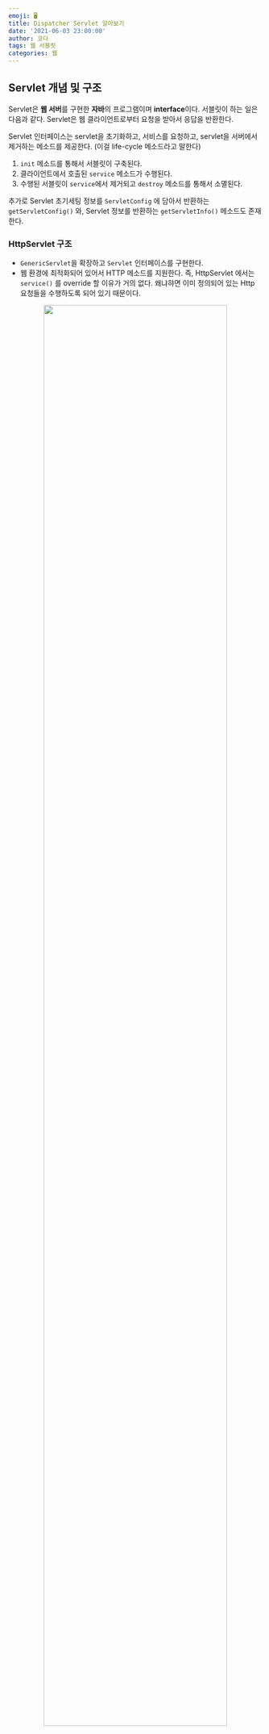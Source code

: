 ```yaml
---
emoji: 🖥
title: Dispatcher Servlet 알아보기
date: '2021-06-03 23:00:00'
author: 코다
tags: 웹 서블릿
categories: 웹
---
```


## Servlet 개념 및 구조

Servlet은 **웹 서버**를 구현한 **자바**의 프로그램이며 **interface**이다. 서블릿이 하는 일은 다음과 같다. Servlet은 웹 클라이언트로부터 요청을 받아서 응답을 반환한다. 

Servlet 인터페이스는 servlet을 초기화하고, 서비스를 요청하고, servlet을 서버에서 제거하는 메소드를 제공한다. (이걸 life-cycle 메소드라고 말한다) 

1. `init` 메소드를 통해서 서블릿이 구축된다. 
2. 클라이언트에서 호출된 `service` 메소드가 수행된다. 
3. 수행된 서블릿이 `service`에서 제거되고 `destroy` 메소드를 통해서 소멸된다. 

추가로 Servlet 초기세팅 정보를 `ServletConfig` 에 담아서 반환하는 `getServletConfig()` 와, Servlet 정보를 반환하는 `getServletInfo()` 메소드도 존재한다. 

### HttpServlet 구조

- `GenericServlet`을 확장하고 `Servlet` 인터페이스를 구현한다.
- 웹 환경에 최적화되어 있어서 HTTP 메소드를 지원한다. 즉, HttpServlet 에서는 `service()` 를 override 할 이유가 거의 없다. 왜냐햐면 이미 정의되어 있는 Http 요청들을 수행하도록 되어 있기 때문이다.

<p align="center"><img width="85%" src="https://user-images.githubusercontent.com/63405904/135119857-ab8335e6-7bbf-409f-9213-76beb4941e03.png"></p>

### Servlet 동작방식

1. 브라우저에서 URL을 입력해서 request를 Servlet Container 로 전송
2. Servlet Container에서 `HttpServletRequest`, `HttpServletResponse` 객체 생성
3. `xml`에 기입된 정보를 통해서 해당 URL과 매칭되는 서블릿을 검색
4. 해당 서블릿의 service를 호출하여 처리
5. 해당 서블릿의 service 내의 메소드에서 처리하고 동적 페이지를 생성하여 `HttpServletResponse` 에 응답을 담아서 전송
6. 모든 처리가 끝난 후 `HttpServletRequest`, `HttpServletResponse` 소멸

<br>

## Servlet Container

서블릿을 관리하기 위해서는 서블릿 컨테이너가 필요하다. <br>

톰캣(Tomcat)과 같이 클라이언트의 요청을 받아서 정의된 서블릿을 수행하고, 응답을 할 수 있도록 웹 서버와 소켓 통신을 관리한다. <br>

본래 클라이언트와 웹서버만 통신했을 때에는 정적 페이지만 전송할 수 이기때문에 비효율적이다. 따라서 동적으로 웹 페이지를 서버에서 만들어서 전송할 수 있도록 하는 것이 servlet container이다. 웹 서버에서 클라이언트와 서블릿이 소통할 수 있도록하는 일부분이다. <br>

웹 서버는 http 요청을 받은 경우 servlet container로 해당 요청을 포워딩한다. 이때 부터 서블릿 컨테이너가 요청을 받아서 생명주기에 맞게 핸들링 한다. <br>

### 역할

1. 통신 지원 (웹 서버 ↔  소켓)

    서버와 소켓 통신을 하기 위해서는 소켓 생성 및 listen, accept 등의 일을 해야하지만 해당 과정은 복잡하고 동일하게 반복해야하는 부분이다. 따라서 서블릿 컨테이너는 해당 일과 관련된 기능을 API로 제공**(?)** 해줘서 관리하게 해준다. 즉, 비지니스 로직에만 집중할 수 있도록 지원한다. 

2. 서블릿 생명주기 관리

    서블릿의 탄생 및 죽음을 관리한다. 

    즉, 요청이 들어왔을 때, 해당되는 서블릿 클래스를 인스턴스화(`HttpServletRequest`, `HttpServletResponse` 등등) 하고, 서비스 메소드 호출, 처리 후 GC를 진행한다.

3. 멀티 스레드 지원 및 관리

    하나의 서블릿 요청 당 하나의 자바 스레드가 생성된다. 서비스 메소드 실행 후 스레드는 소멸된다. 그리고 서버에서 다중 스레드를 관리해준다. (하나의 소켓 당 하나의 스레드가 할당되기 때문에? 그렇다면 소켓 관리를 톰캣이 한다는 것이기 때문에)

4. 선언적 보안 관리

    서블릿 컨테이너를 사용할 경우, 보안 내용을 xml에 기록하므로 서블릿이나 자바에 구현하지 않아도 된다. 

### Servlet 생명주기

간단하게 서블릿의 생명주기는 `init() → service() → destroy()` 로 진행된다.

- 여기서 `init()`은 요청이 왔을 때, 서블릿이 메모리에 있는지 확인하고 없는 경우 `init()` 을 실행하고 처음에 한번만 실행한다. 서블릿 요청별로 새로운 스레드가 생성되기 때문에 해당 스레드간 공통적인 부분은 여기에 구현하는 것이 좋다.
- 서블릿 컨테이너가 서블릿 종료 요청(***종료 요청 시점은? 우선은 톰캣 종료 시점***)을 할 때 호출되는 `destroy()` 도 마찬가지로 마지막에 한번만 실행된다.

### Servlet 과 Jvm

Servlet을 사용하면 jvm에서 각각의 요청들을 각각의 자바 스레드에서 사용할 수 있도록 해준다. jvm에서 각각의 servlet은 하나의 자바 클래스이고, servlet에 요청이 들어오면 그것을 Jvm에서 처리해서 반환한다. 

<br>

## Dispatcher Servlet

디스패쳐 서블릿을 이해하려면 우선 front controller 패턴에 대한 이해가 있어야 한다. Front controller 패턴([https://www.geeksforgeeks.org/front-controller-design-pattern/](https://www.geeksforgeeks.org/front-controller-design-pattern/)) 에 대해서 간단하게 설명하자면, front-controller는 들어오는 요청에 대해서 하나의 핸들러가 처리를 담당하고 그것을 처리할 수 있는 적합한 핸들러에게 dispatch 즉, 보내는 역할을 하도록 하는 디자인 패턴이다. 

### Dispatcher servlet processing

- 여러 Web-context가 존재할 수 있기 때문에 우선 해당 DispatcherServlet에 해당되는 WebApplicatonContext 을 DispatcherServlet.WEB_APPLICATION_CONTEXT_ATTRIBUTE 를 키로 우선 검색한다. 
- `DispatcherServlet`은 `HandlerAdapter` 의 구현체를 `getHandle()` 을 통해서 구현체를 가져온다. 그래서 `handle()` 메서드를 통해서 해당 요청에 대해 처리할 것을 진행한다.
- **HandlerExceptionResolver -**  WebapplicationContext 안에 선언되어 있는, 요청 처리 중 발생한 exceptions 들을 처리하는 resolver

### HandlerAdapter Interfaces

HandlerAdapter 인터페이스는 controller, servlets, HttpRequests를 관리하여 사용하게 한다. <br>

HandlerAdapter 구현체는 디스패처의 `getHandler()` 메서드를 통해서 `HandlerExecutionChain` 에 들어간다. 여기에 들어간 각각의 구현체들이 `handle()` 메서드를 통해서 `HttpServletRequest` 요청을 처리한다. 

- **Mapping**

    HandlerMapping 인터페이스는 컨트롤러와 밀접하게 연관이 되어 있다. 때문에 컨트롤러에 어떠한 annotation이 붙어있는지에 따라서 HandlerMapping을 다르게 동작한다. 

    `SimpleControllerHandlerAdapter` 의 경우에는 `@Controller` 어노테이션이 붙어있지 않은 컨트롤러의 경우에 동작할 수 있고, `RequestMappingHandler` 은 `@RequestMapping` 어노테이션이 붙은 메서드의 경우에만 적용할 수 있다. 

    `RequestMappingHandler`의 경우를 자세히 들여다보자. @RequestMapping 어노테이션은 해당 `WebApplicationContext` 내에서 handler가 가능한 지점을 알려준다. 그렇기 때문에 `@RequestMapping` 어노테이션에 서술되어 있는 path는 `HandlerMapping` 인터페이스에 의해서 관리된다. (URL 구조는 `DispatcherServlet`과 관련이 깊으며, servlet mapping에 직접 사용된다) 

- **HTTP Request Handling**

    DispatcherServlet 의 핵심적인 책임 중 하나는 들어오는 HttpRequest를 알맞은  handler에 보내는(dispatch) 것이다. (여기서 `@Controller`, `@RestController` 어노테이션에 관련이 있다) 

- **ViewResolver Interface**

    `ViewResolver` 는 `DispatcherServlet`에서 `ApplicationContext`에 대한 환경설정을 담당한다. <br>

    `ViewResolver`는 `dispatcher`에 의해서 제공되는 view의 종류와 어디서 해당 view가 제공되는지 파악한다.  <br>

    `ViewResolver`가 실제적으로 수행하는 일은 다음과 같다. 

    1. prefix 설정 : 적절한 view를 찾기위한 default URL 경로를 설정
    2. suffix 설정 : default view type을 설정하는 접미사 설정
    3. view class 설정 : 적절한 view 클래스를 resolver에 설정해서 렌더링이 필요한 기술을 제공받을 수 있도록 한다. (JSTL or Tiles) 

- **LocaleResolver Interface**

    디스패처로 session, request, cookie information 등을 LocaleResolver로 커스텀 할 수 있다. 

    - `CookieLocaleResolver`는 쿠키를 통해 stateless한 어플리케이션의 property를 설정할 수 있도록 한다.
    - `SessionLocalResolver`로 stateful한 어플리케이션의 session-specific  configuration을 설정할 수 있다.

    ```java
    @Bean 
    public CookieLocaleResolver cookieResolver() {
    	CookieLocaleResolver localeResolver
    		= new CookieLocaleResolver();
    	localeResolver.setDefaultLocale(Locale.ENGLISH);
    	localeResolver.setCookieName("cookiename");
    	localeResolver.setCookieMaxAge(3600);
    	return localeResolver;
    }
    ```

- **ThemeResolver & MultipartResolver 생략**

- **HandlerExceptionResolver**

    스프링의 `HandlerExceptionResolver`는 전체 웹 어플리케이션에 대해서 균일한 에러 핸들링을 가능하게 해준다. 어플리케이션 전역적으로 적용이 되는 커스텀 에러 핸들링을 구현하기 위해서는 **@ControllerAdvice 어노테이션을 추가해서 구현하도록 한다.** 

    ```java
    @ControllerAdvice
    public class ExampleGlobalExceptionHandler {
    	 
    	@ExceptionHandler
    	@ResponseBody
    	public String handleExampleException(Exception e) {
    		//...
    	}
    }
    ```

    이 경우 `@ExceptionHandler` 어노테이션이 추가된 클래스는 디스패쳐의 영역 안에 있는 모든 컨트롤러에 적용될 수 있다. 

### Spring MVC 와 DispatcherServlet 동작방식

<p align="center"><img width="85%" src="https://user-images.githubusercontent.com/63405904/135120169-742f3adf-be12-4f14-8d35-6c18c4115e06.png"></p>

<br>
<br>

### 파생 키워드 및 주제

**⇒ 서블릿 컨테이너의 웹 서버와 통신 지원 방식 (Tomcat 내부구현 확인 필요)** 

**⇒ Front Controller desgin pattern (**[https://www.geeksforgeeks.org/front-controller-design-pattern/](https://www.geeksforgeeks.org/front-controller-design-pattern/))

**⇒ SimpleControllerHandlerAdapter 와 annotation이 붙지 않은 controller의 동작 방식** 

**⇒ SpringController 깊이 알기** ([https://www.baeldung.com/spring-controllers](https://www.baeldung.com/spring-controllers))

**⇒ Spring의 error handling 깊이 알기** ([https://www.baeldung.com/exception-handling-for-rest-with-spring](https://www.baeldung.com/exception-handling-for-rest-with-spring))

<br>

### 의문

- ~~Spring MVC 의 DispatcherServlet의 동작방식에서 **HandlerMapping**과 **HandlerAdapter**의 차이~~

<br>

### 참고링크

- [https://mangkyu.tistory.com/14](https://mangkyu.tistory.com/14)
- [https://dzone.com/articles/what-servlet-container](https://dzone.com/articles/what-servlet-container)
- [https://www.baeldung.com/spring-dispatcherservlet](https://www.baeldung.com/spring-dispatcherservlet)
- [https://velog.io/@ehdrms2034/스프링-MVC-Dispatcher-Servlet을-직접-구현해보자](https://velog.io/@ehdrms2034/%EC%8A%A4%ED%94%84%EB%A7%81-MVC-Dispatcher-Servlet%EC%9D%84-%EC%A7%81%EC%A0%91-%EA%B5%AC%ED%98%84%ED%95%B4%EB%B3%B4%EC%9E%90)

```toc
```